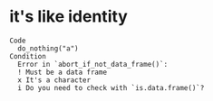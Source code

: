 # it's like identity

    Code
      do_nothing("a")
    Condition
      Error in `abort_if_not_data_frame()`:
      ! Must be a data frame
      x It's a character
      i Do you need to check with `is.data.frame()`?

